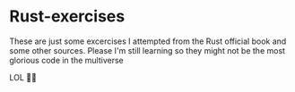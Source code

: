 # Rust-exercises

These are just some excercises I attempted from the Rust official book and some other sources. Please I'm still learning so they might not be the most glorious code in the multiverse

LOL 🦀🦀